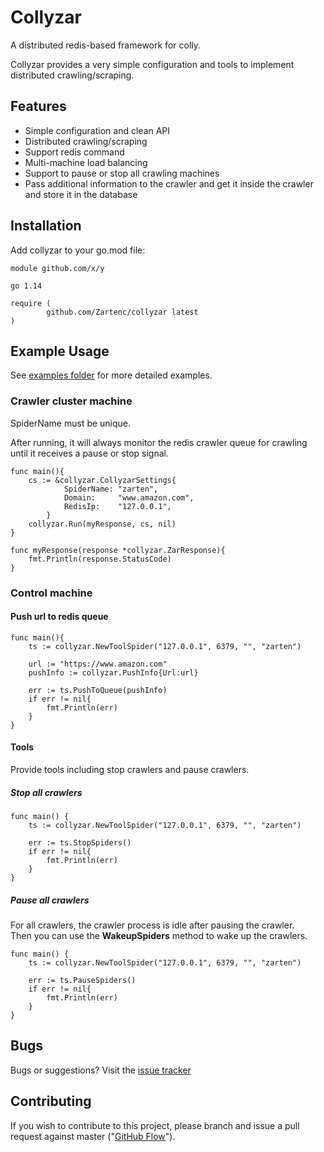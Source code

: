 # Collyzar

A distributed redis-based framework for colly.        

Collyzar provides a very simple configuration and tools to implement distributed crawling/scraping.       

## Features

- Simple configuration and clean API       
- Distributed crawling/scraping     
- Support redis command     
- Multi-machine load balancing    
- Support to pause or stop all crawling machines     
- Pass additional information to the crawler and get it inside the crawler and store it in the database    

## Installation

Add collyzar to your go.mod file:       
```
module github.com/x/y

go 1.14

require (
        github.com/Zartenc/collyzar latest
)
```     

## Example Usage

See [examples folder](https://github.com/Zartenc/collyzar/tree/master/examples "examples folder") for more detailed examples.    

### Crawler cluster machine

SpiderName must be unique.      

After running, it will always monitor the redis crawler queue for crawling until it receives a pause or stop signal.     
```
func main(){
    cs := &collyzar.CollyzarSettings{
    		SpiderName: "zarten",
    		Domain:     "www.amazon.com",
    		RedisIp:    "127.0.0.1",
    	}
	collyzar.Run(myResponse, cs, nil)
}

func myResponse(response *collyzar.ZarResponse){
	fmt.Println(response.StatusCode)
}
```    


### Control machine

#### Push url to redis queue

```
func main(){
	ts := collyzar.NewToolSpider("127.0.0.1", 6379, "", "zarten")

	url := "https://www.amazon.com"
	pushInfo := collyzar.PushInfo{Url:url}

	err := ts.PushToQueue(pushInfo)
	if err != nil{
		fmt.Println(err)
	}
}

```    

#### Tools

Provide tools including stop crawlers and pause crawlers.     

##### Stop all crawlers

```
func main() {
	ts := collyzar.NewToolSpider("127.0.0.1", 6379, "", "zarten")

	err := ts.StopSpiders()
	if err != nil{
		fmt.Println(err)
	}
}

```    

##### Pause  all crawlers

For all crawlers, the crawler process is idle after pausing the crawler.      
Then you can use the **WakeupSpiders** method to wake up the crawlers.     
```
func main() {
	ts := collyzar.NewToolSpider("127.0.0.1", 6379, "", "zarten")

	err := ts.PauseSpiders()
	if err != nil{
		fmt.Println(err)
	}
}

```     


## Bugs

Bugs or suggestions? Visit the [issue tracker](https://github.com/Zartenc/collyzar/issues "issue tracker")    

## Contributing

If you wish to contribute to this project, please branch and issue a pull request against master ("[GitHub Flow](https://guides.github.com/introduction/flow/ "GitHub Flow")").
